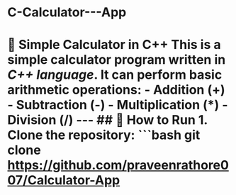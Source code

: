 # C-Calculator---App
# 🧮 Simple Calculator in C++  This is a simple calculator program written in *C++ language*.   It can perform basic arithmetic operations:  - Addition (+) - Subtraction (-) - Multiplication (*) - Division (/)  ---  ## 📌 How to Run  1. Clone the repository:    ```bash    git clone https://github.com/praveenrathore007/Calculator-App

